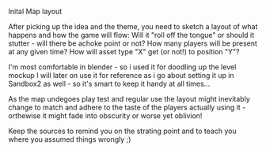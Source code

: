 Inital Map layout

After picking up the idea and the theme, you need to sketch a layout of what happens and how the game will flow:
Will it "roll off the tongue" or should it stutter - will there be achoke point or not?
How many players will be present at any given time?
How will asset type "X" get (or not!) to position "Y"?

I'm most comfortable in blender - so i used it for doodling up the level mockup
I will later on use it for reference as i go about setting it up in Sandbox2 as well - so it's smart to keep it handy at all times...

As the map undegoes play test and regular use the layout might inevitably change to match and adhere to
the taste of the players actually using it - orthewise it might fade into obscurity or worse yet oblivion!

Keep the sources to remind you on the strating point and to teach you where you assumed things wrongly ;)

